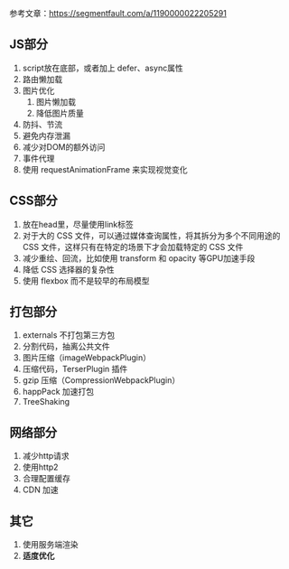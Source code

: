 参考文章：https://segmentfault.com/a/1190000022205291

## JS部分

1. script放在底部，或者加上 defer、async属性
2. 路由懒加载
3. 图片优化
   1. 图片懒加载
   2. 降低图片质量
4. 防抖、节流
5. 避免内存泄漏
6. 减少对DOM的额外访问
7. 事件代理
8. 使用 requestAnimationFrame 来实现视觉变化

## CSS部分

1. 放在head里，尽量使用link标签
2. 对于大的 CSS 文件，可以通过媒体查询属性，将其拆分为多个不同用途的 CSS 文件，这样只有在特定的场景下才会加载特定的 CSS 文件
3. 减少重绘、回流，比如使用 transform 和 opacity 等GPU加速手段
4. 降低 CSS 选择器的复杂性
5. 使用 flexbox 而不是较早的布局模型

## 打包部分

1. externals 不打包第三方包
2. 分割代码，抽离公共文件
3. 图片压缩（imageWebpackPlugin）
4. 压缩代码，TerserPlugin 插件
5. gzip 压缩（CompressionWebpackPlugin）
6. happPack 加速打包
7. TreeShaking

## 网络部分

1. 减少http请求
2. 使用http2
3. 合理配置缓存
4. CDN 加速

## 其它

1. 使用服务端渲染
2. **适度优化**